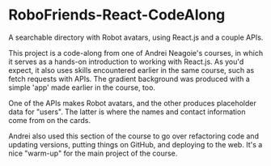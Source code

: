 # RoboFriends-React-CodeAlong
A searchable directory with Robot avatars, using React.js and a couple APIs.

This project is a code-along from one of Andrei Neagoie's courses, in which it serves as a hands-on introduction to working with React.js. As you'd expect, it also uses skills encountered earlier in the same course, such as fetch requests with APIs. The gradient background was produced with a simple 'app' made earlier in the course, too.

One of the APIs makes Robot avatars, and the other produces placeholder data for "users". The latter is where the names and contact information come from on the cards.

Andrei also used this section of the course to go over refactoring code and updating versions, putting things on GitHub, and deploying to the web. It's a nice "warm-up" for the main project of the course.

